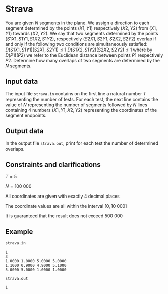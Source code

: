 # Strava

You are given $N$ segments in the plane. We assign a direction to each segment determined by the points $(X1, Y1)$ respectively $(X2, Y2)$ from $(X1, Y1)$ towards $(X2, Y2)$. We say that two segments determined by the points $(S1X1, S1Y1, S1X2, S1Y2)$, respectively $(S2X1, S2Y1, S2X2, S2Y2)$ overlap if and only if the following two conditions are simultaneously satisfied:
$D(S1X1, S1Y1)(S2X1, S2Y1) \leq 1$
$D(S1X2, S1Y2)(S2X2, S2Y2) \leq 1$
where by $D(P1)(P2)$ we refer to the Euclidean distance between points $P1$ respectively $P2$. Determine how many overlaps of two segments are determined by the $N$ segments.

## Input data

The input file `strava.in` contains on the first line a natural number $T$ representing the number of tests.
For each test, the next line contains the value of $N$ representing the number of segments followed by $N$ lines containing 4 numbers $(X1, Y1, X2, Y2)$ representing the coordinates of the segment endpoints.

## Output data

In the output file `strava.out`, print for each test the number of determined overlaps.

## Constraints and clarifications

$T = 5$ 

$N = 100 \ 000$ 

All coordinates are given with exactly 4 decimal places

The coordinate values are all within the interval $[0, 10 \ 000]$ 

It is guaranteed that the result does not exceed $500 \ 000$ 

## Example

`strava.in` 
```
1
3
1.0000 1.0000 5.0000 5.0000
1.1000 0.9000 4.9000 5.1000
5.0000 5.0000 1.0000 1.0000
```

`strava.out`
```
1
```